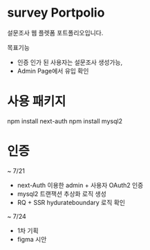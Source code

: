 # survey Portpolio

설문조사 웹 플렛폼 포트폴리오입니다.

목표기능

- 인증 인가 된 사용자는 설문조사 생성가능,
- Admin Page에서 유입 확인

# 사용 패키지

npm install next-auth
npm install mysql2

# 인증

~ 7/21

- next-Auth 이용한 admin + 사용자 OAuth2 인증
- mysql2 트랜잭션 추상화 로직 생성
- RQ + SSR hydurateboundary 로직 확인

~ 7/24

- 1차 기획
- figma 시안
